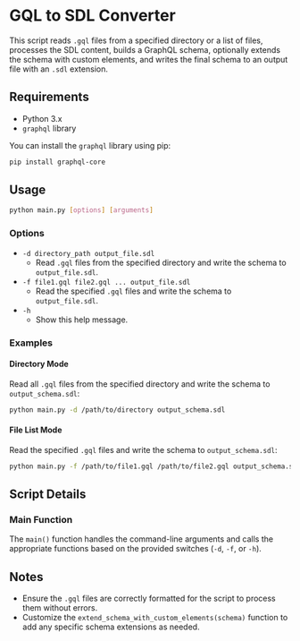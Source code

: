 # GQL to SDL Converter

This script reads `.gql` files from a specified directory or a list of files, processes the SDL content, builds a GraphQL schema, optionally extends the schema with custom elements, and writes the final schema to an output file with an `.sdl` extension.

## Requirements

- Python 3.x
- `graphql` library

You can install the `graphql` library using pip:

```sh
pip install graphql-core
```

## Usage

```sh
python main.py [options] [arguments]
```

### Options

- `-d directory_path output_file.sdl`
  - Read `.gql` files from the specified directory and write the schema to `output_file.sdl`.
- `-f file1.gql file2.gql ... output_file.sdl`
  - Read the specified `.gql` files and write the schema to `output_file.sdl`.
- `-h`
  - Show this help message.

### Examples

#### Directory Mode

Read all `.gql` files from the specified directory and write the schema to `output_schema.sdl`:

```sh
python main.py -d /path/to/directory output_schema.sdl
```

#### File List Mode

Read the specified `.gql` files and write the schema to `output_schema.sdl`:

```sh
python main.py -f /path/to/file1.gql /path/to/file2.gql output_schema.sdl
```

## Script Details

### Main Function

The `main()` function handles the command-line arguments and calls the appropriate functions based on the provided switches (`-d`, `-f`, or `-h`).

## Notes

- Ensure the `.gql` files are correctly formatted for the script to process them without errors.
- Customize the `extend_schema_with_custom_elements(schema)` function to add any specific schema extensions as needed.
